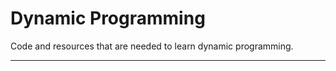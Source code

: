 # Dynamic Programming
Code and resources that are needed to learn dynamic programming.
________________________________________________________________
